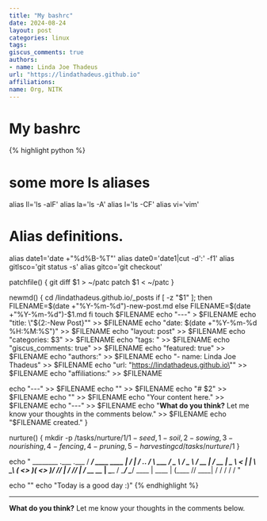 ```yaml
---
title: "My bashrc"
date: 2024-08-24
layout: post
categories: linux
tags: 
giscus_comments: true
authors:
- name: Linda Joe Thadeus
url: "https://lindathadeus.github.io"
affiliations:
name: Org, NITK
---
```


# My bashrc

{% highlight python %}
# some more ls aliases
alias ll='ls -alF'
alias la='ls -A'
alias l='ls -CF'
alias vi='vim'

# Alias definitions.

alias date1='date +"%d%B-%T"'
alias date0='date1|cut -d':' -f1'
alias gitlsco='git status -s'
alias gitco='git checkout'

patchfile() {
  git diff $1 > ~/patc
  patch $1 < ~/patc
}

newmd() {
	cd /lindathadeus.github.io/_posts
  if [ -z "$1" ]; then
    FILENAME=$(date +"%Y-%m-%d")-new-post.md
  else
    FILENAME=$(date +"%Y-%m-%d")-$1.md
  fi
  touch $FILENAME
  echo "---" > $FILENAME
  echo "title: \"${2:-New Post}\"" >> $FILENAME
  echo "date: $(date +"%Y-%m-%d %H:%M:%S")" >> $FILENAME
	echo "layout: post" >> $FILENAME
	echo "categories: $3" >> $FILENAME
	echo "tags: " >> $FILENAME
	echo "giscus_comments: true" >> $FILENAME
	echo "featured: true" >> $FILENAME
	echo "authors:" >> $FILENAME
  echo "- name: Linda Joe Thadeus" >> $FILENAME
    echo "url: \"https://lindathadeus.github.io\"" >> $FILENAME
    echo "affiliations:" >> $FILENAME

  echo "---" >> $FILENAME
  echo "" >> $FILENAME
  echo "# $2" >> $FILENAME
  echo "" >> $FILENAME
  echo "Your content here." >> $FILENAME
	echo "---" >> $FILENAME
	echo "**What do you think?** Let me know your thoughts in the comments below." >> $FILENAME
	echo "$FILENAME created."
}

nurture() {
	mkdir -p /tasks/nurture/$1/{1-seed,1-soil,2-sowing,3-nourishing,4-fencing,4-pruning,5-harvesting}
	cd /tasks/nurture/$1
}

echo "
  ________                     .___        .___
 /  _____/   ____    ____    __| _/      __| _/_____   ___.__.
/   \  ___  /  _ \  /  _ \  / __ |      / __ | \__  \ <   |  |
\    \_\  \(  <_> )(  <_> )/ /_/ |     / /_/ |  / __ \_\___  |
 \______  / \____/  \____/ \____ |     \____ | (____  // ____|
        \/                      \/          \/      \/ \/
"

echo ""
echo "Today is a good day :)"
{% endhighlight %}

---
**What do you think?** Let me know your thoughts in the comments below.
